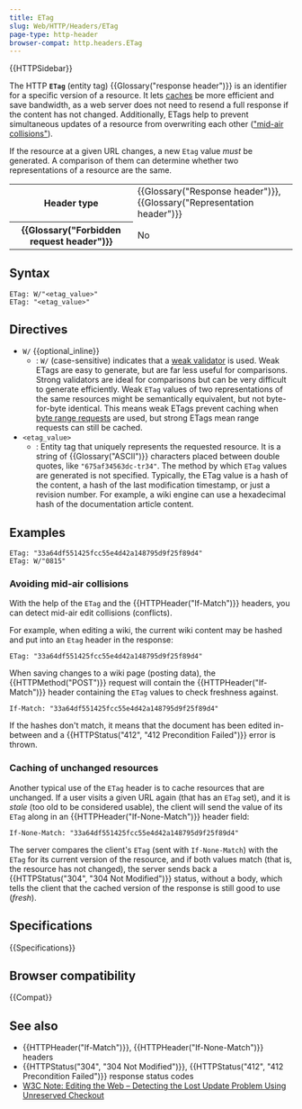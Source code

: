 ```yaml
---
title: ETag
slug: Web/HTTP/Headers/ETag
page-type: http-header
browser-compat: http.headers.ETag
---
```


{{HTTPSidebar}}

The HTTP **`ETag`** (entity tag) {{Glossary("response header")}} is an identifier for a specific version of a resource.
It lets [caches](/en-US/docs/Web/HTTP/Guides/Caching) be more efficient and save bandwidth, as a web server does not need to resend a full response if the content has not changed.
Additionally, ETags help to prevent simultaneous updates of a resource from overwriting each other (["mid-air collisions"](#avoiding_mid-air_collisions)).

If the resource at a given URL changes, a new `Etag` value _must_ be generated.
A comparison of them can determine whether two representations of a resource are the same.

<table class="properties">
  <tbody>
    <tr>
      <th scope="row">Header type</th>
      <td>{{Glossary("Response header")}}, {{Glossary("Representation header")}}</td>
    </tr>
    <tr>
      <th scope="row">{{Glossary("Forbidden request header")}}</th>
      <td>No</td>
    </tr>
  </tbody>
</table>

## Syntax

```http
ETag: W/"<etag_value>"
ETag: "<etag_value>"
```

## Directives

- `W/` {{optional_inline}}
  - : `W/` (case-sensitive) indicates that a [weak validator](/en-US/docs/Web/HTTP/Guides/Conditional_requests#weak_validation) is used.
    Weak ETags are easy to generate, but are far less useful for comparisons.
    Strong validators are ideal for comparisons but can be very difficult to generate efficiently.
    Weak `ETag` values of two representations of the same resources might be semantically equivalent, but not byte-for-byte identical.
    This means weak ETags prevent caching when [byte range requests](/en-US/docs/Web/HTTP/Headers/Accept-Ranges) are used, but strong ETags mean range requests can still be cached.
- `<etag_value>`
  - : Entity tag that uniquely represents the requested resource. It is a string of {{Glossary("ASCII")}} characters placed between double quotes, like `"675af34563dc-tr34"`.
    The method by which `ETag` values are generated is not specified.
    Typically, the ETag value is a hash of the content, a hash of the last modification timestamp, or just a revision number.
    For example, a wiki engine can use a hexadecimal hash of the documentation article content.

## Examples

```http
ETag: "33a64df551425fcc55e4d42a148795d9f25f89d4"
ETag: W/"0815"
```

### Avoiding mid-air collisions

With the help of the `ETag` and the {{HTTPHeader("If-Match")}} headers, you can detect mid-air edit collisions (conflicts).

For example, when editing a wiki, the current wiki content may be hashed and put into an `Etag` header in the response:

```http
ETag: "33a64df551425fcc55e4d42a148795d9f25f89d4"
```

When saving changes to a wiki page (posting data), the {{HTTPMethod("POST")}} request
will contain the {{HTTPHeader("If-Match")}} header containing the `ETag`
values to check freshness against.

```http
If-Match: "33a64df551425fcc55e4d42a148795d9f25f89d4"
```

If the hashes don't match, it means that the document has been edited in-between and a
{{HTTPStatus("412", "412 Precondition Failed")}} error is thrown.

### Caching of unchanged resources

Another typical use of the `ETag` header is to cache resources that are unchanged.
If a user visits a given URL again (that has an `ETag` set), and it is _stale_ (too old to be considered usable), the client will send the value of its `ETag` along in an {{HTTPHeader("If-None-Match")}} header field:

```http
If-None-Match: "33a64df551425fcc55e4d42a148795d9f25f89d4"
```

The server compares the client's `ETag` (sent with `If-None-Match`) with the `ETag` for its current version of the resource, and if both values match (that is, the resource has not changed), the server sends back a {{HTTPStatus("304", "304 Not Modified")}} status, without a body, which tells the client that the cached version of the response is still good to use (_fresh_).

## Specifications

{{Specifications}}

## Browser compatibility

{{Compat}}

## See also

- {{HTTPHeader("If-Match")}}, {{HTTPHeader("If-None-Match")}} headers
- {{HTTPStatus("304", "304 Not Modified")}}, {{HTTPStatus("412", "412 Precondition Failed")}} response status codes
- [W3C Note: Editing the Web – Detecting the Lost Update Problem Using Unreserved Checkout](https://www.w3.org/1999/04/Editing/)
